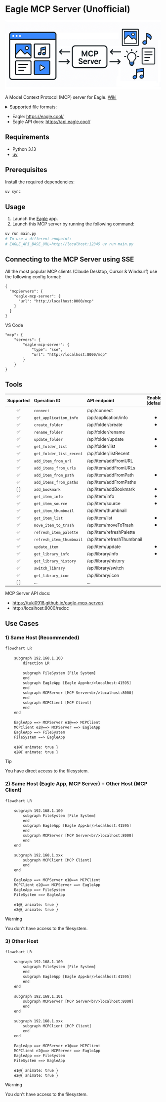 # Eagle MCP Server (Unofficial)

![](.github/docs/cover.png)

A Model Context Protocol (MCP) server for Eagle. [Wiki](https://github.com/tuki0918/eagle-mcp-server/wiki)

<details>

<summary>Supported file formats:</summary>

- `JPG` / `JPEG`
- `PNG`
- `PDF`
- `SVG`
- `MP4`
- `MP3`
- `FBX`
- `OBJ`
- `EPS`
- `TIF` / `TIFF`
- `WebP`
- `BMP`
- `ICO`
- `RAW`
- etc

</details>

- Eagle: https://eagle.cool/<br />
- Eagle API docs: https://api.eagle.cool/<br />

## Requirements

- Python 3.13
- [uv](https://docs.astral.sh/uv/)

## Prerequisites

Install the required dependencies:

```bash
uv sync
```

## Usage

1. Launch the [Eagle](https://eagle.cool/) app.
2. Launch this MCP server by running the following command:

```bash
uv run main.py
# To use a different endpoint:
# EAGLE_API_BASE_URL=http://localhost:12345 uv run main.py
```


## Connecting to the MCP Server using SSE

All the most popular MCP clients (Claude Desktop, Cursor & Windsurf) use the following config format:

```
{
  "mcpServers": {
    "eagle-mcp-server": {
      "url": "http://localhost:8000/mcp"
    }
  }
}
```

VS Code

```
"mcp": {
    "servers": {
        "eagle-mcp-server": {
            "type": "sse",
            "url": "http://localhost:8000/mcp"
        }
    }
}
```

## Tools

| Supported | Operation ID             | API endpoint               | Enabled (default) | Category    |
|:----:|:-------------------------|:---------------------------|:----:|:------------|
| ✅ | `connect`                | /api/connect               |  | MCP         |
| ✅ | `get_application_info`   | /api/application/info      | ⚫︎ | Application |
| ✅ | `create_folder`          | /api/folder/create         | ⚫︎ | Folder      |
| ✅ | `rename_folder`          | /api/folder/rename         |  | Folder      |
| ✅ | `update_folder`          | /api/folder/update         | ⚫︎ | Folder      |
| ✅ | `get_folder_list`        | /api/folder/list           | ⚫︎ | Folder      |
| ✅ | `get_folder_list_recent` | /api/folder/listRecent     |  | Folder      |
| ✅ | `add_item_from_url`      | /api/item/addFromURL       |  | Item        |
| ✅ | `add_items_from_urls`    | /api/item/addFromURLs      |  | Item        |
| ✅ | `add_item_from_path`     | /api/item/addFromPath      | ⚫︎ | Item        |
| ✅ | `add_items_from_paths`   | /api/item/addFromPaths     |  | Item        |
| [ ] | `add_bookmark`           | /api/item/addBookmark      | ⚫︎ | Item        |
| ✅ | `get_item_info`          | /api/item/info             | ⚫︎ | Item        |
| ✅ | `get_item_source`        | /api/item/source           | ⚫︎ | Item        |
| ✅ | `get_item_thumbnail`     | /api/item/thumbnail        |  | Item        |
| ✅ | `get_item_list`          | /api/item/list             | ⚫︎ | Item        |
| ✅ | `move_item_to_trash`     | /api/item/moveToTrash      | ⚫︎ | Item        |
| ✅ | `refresh_item_palette`   | /api/item/refreshPalette   |  | Item        |
| ✅ | `refresh_item_thumbnail` | /api/item/refreshThumbnail |  | Item        |
| ✅ | `update_item`            | /api/item/update           | ⚫︎ | Item        |
| ✅ | `get_library_info`       | /api/library/info          | ⚫︎ | Library     |
| ✅ | `get_library_history`    | /api/library/history       |  | Library     |
| ✅ | `switch_library`         | /api/library/switch        |  | Library     |
| ✅ | `get_library_icon`       | /api/library/icon          |  | Library     |
| [ ] | ...                      | ...                        |  | ...         |

MCP Server API docs: 
- https://tuki0918.github.io/eagle-mcp-server/
- http://localhost:8000/redoc

## Use Cases

### 1) Same Host (Recommended)

```mermaid
flowchart LR

    subgraph 192.168.1.100
        direction LR
        
        subgraph FileSystem [File System]
        end
        subgraph EagleApp [Eagle App<br/>localhost:41595]
        end
        subgraph MCPServer [MCP Server<br/>localhost:8000]
        end
        subgraph MCPClient [MCP Client]
        end
    end

    EagleApp ==> MCPServer e1@==> MCPClient
    MCPClient e2@==> MCPServer ==> EagleApp
    EagleApp ==> FileSystem
    FileSystem ==> EagleApp

    e1@{ animate: true }
    e2@{ animate: true }
```

> [!TIP]
> You have direct access to the filesystem.

### 2) Same Host (Eagle App, MCP Server) + Other Host (MCP Client)

```mermaid
flowchart LR
  
    subgraph 192.168.1.100
        subgraph FileSystem [File System]
        end
        subgraph EagleApp [Eagle App<br/>localhost:41595]
        end
        subgraph MCPServer [MCP Server<br/>localhost:8000]
        end
    end

    subgraph 192.168.1.xxx
        subgraph MCPClient [MCP Client]
        end
    end

    EagleApp ==> MCPServer e1@==> MCPClient
    MCPClient e2@==> MCPServer ==> EagleApp
    EagleApp ==> FileSystem
    FileSystem ==> EagleApp

    e1@{ animate: true }
    e2@{ animate: true }
```

> [!WARNING]
> You don't have access to the filesystem.

### 3) Other Host

```mermaid
flowchart LR

    subgraph 192.168.1.100
        subgraph FileSystem [File System]
        end
        subgraph EagleApp [Eagle App<br/>localhost:41595]
        end
    end

    subgraph 192.168.1.101
        subgraph MCPServer [MCP Server<br/>localhost:8000]
        end
    end

    subgraph 192.168.1.xxx
        subgraph MCPClient [MCP Client]
        end
    end

    EagleApp ==> MCPServer e1@==> MCPClient
    MCPClient e2@==> MCPServer ==> EagleApp
    EagleApp ==> FileSystem
    FileSystem ==> EagleApp

    e1@{ animate: true }
    e2@{ animate: true }
```

> [!WARNING]
> You don't have access to the filesystem.
